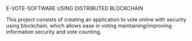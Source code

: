 E-VOTE-SOFTWARE USING DISTRIBUTED BLOCKCHAIN

This project consists of creating an application to vote online with
security using blockchain, which allows ease in voting
maintaining/improving information security and vote counting.
